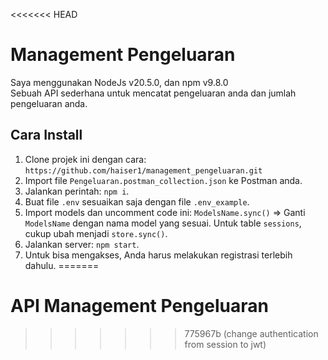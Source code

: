 <<<<<<< HEAD
# Management Pengeluaran

Saya menggunakan NodeJs v20.5.0, dan npm v9.8.0  
Sebuah API sederhana untuk mencatat pengeluaran anda dan jumlah pengeluaran anda.

## Cara Install

1. Clone projek ini dengan cara: `https://github.com/haiser1/management_pengeluaran.git`
2. Import file `Pengeluaran.postman_collection.json` ke Postman anda.
3. Jalankan perintah: `npm i`.
4. Buat file `.env` sesuaikan saja dengan file `.env_example`.
5. Import models dan uncomment code ini: `ModelsName.sync()` => Ganti `ModelsName` dengan nama model yang sesuai. Untuk table `sessions`, cukup ubah menjadi `store.sync()`.
6. Jalankan server: `npm start`.
7. Untuk bisa mengakses, Anda harus melakukan registrasi terlebih dahulu.
=======
# API Management Pengeluaran




>>>>>>> 775967b (change authentication from session to jwt)



